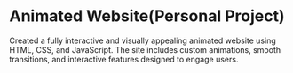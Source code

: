 # Animated Website(Personal Project)
Created a fully interactive and visually appealing animated website using HTML, CSS, and JavaScript. The site includes custom animations, smooth transitions, and interactive features designed to engage users.
